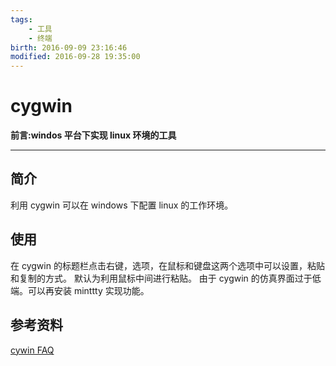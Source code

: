 ```yaml
---
tags:  
    - 工具
    - 终端
birth: 2016-09-09 23:16:46   
modified: 2016-09-28 19:35:00   
---
```


# cygwin


**前言:windos 平台下实现 linux 环境的工具**

---

## 简介
利用 cygwin 可以在 windows 下配置 linux 的工作环境。

## 使用
在 cygwin 的标题栏点击右键，选项，在鼠标和键盘这两个选项中可以设置，粘贴和复制的方式。
默认为利用鼠标中间进行粘贴。
由于 cygwin 的仿真界面过于低端。可以再安装 minttty 实现功能。


## 参考资料
[cywin FAQ](https://cygwin.com/faq/faq.html#faq.using.copy-and-paste)
